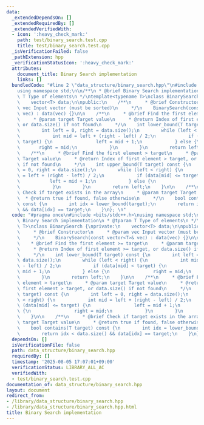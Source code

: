 ```yaml
---
data:
  _extendedDependsOn: []
  _extendedRequiredBy: []
  _extendedVerifiedWith:
  - icon: ':heavy_check_mark:'
    path: test/binary_search.test.cpp
    title: test/binary_search.test.cpp
  _isVerificationFailed: false
  _pathExtension: hpp
  _verificationStatusIcon: ':heavy_check_mark:'
  attributes:
    document_title: Binary Search implementation
    links: []
  bundledCode: "#line 2 \"data_structure/binary_search.hpp\"\n#include <bits/stdc++.h>\n\
    using namespace std;\n\n/**\n * @brief Binary Search implementation\n * @tparam\
    \ T Type of elements\n */\ntemplate<typename T>\nclass BinarySearch {\nprivate:\n\
    \    vector<T> data;\n\npublic:\n    /**\n     * @brief Constructor\n     * @param\
    \ vec Input vector (must be sorted)\n     */\n    BinarySearch(const vector<T>&\
    \ vec) : data(vec) {}\n\n    /**\n     * @brief Find the first element >= target\n\
    \     * @param target Target value\n     * @return Index of first element >= target,\
    \ or data.size() if not found\n     */\n    int lower_bound(T target) const {\n\
    \        int left = 0, right = data.size();\n        while (left < right) {\n\
    \            int mid = left + (right - left) / 2;\n            if (data[mid] <\
    \ target) {\n                left = mid + 1;\n            } else {\n         \
    \       right = mid;\n            }\n        }\n        return left;\n    }\n\n\
    \    /**\n     * @brief Find the first element > target\n     * @param target\
    \ Target value\n     * @return Index of first element > target, or data.size()\
    \ if not found\n     */\n    int upper_bound(T target) const {\n        int left\
    \ = 0, right = data.size();\n        while (left < right) {\n            int mid\
    \ = left + (right - left) / 2;\n            if (data[mid] <= target) {\n     \
    \           left = mid + 1;\n            } else {\n                right = mid;\n\
    \            }\n        }\n        return left;\n    }\n\n    /**\n     * @brief\
    \ Check if target exists in the array\n     * @param target Target value\n   \
    \  * @return true if found, false otherwise\n     */\n    bool contains(T target)\
    \ const {\n        int idx = lower_bound(target);\n        return idx < data.size()\
    \ && data[idx] == target;\n    }\n}; \n"
  code: "#pragma once\n#include <bits/stdc++.h>\nusing namespace std;\n\n/**\n * @brief\
    \ Binary Search implementation\n * @tparam T Type of elements\n */\ntemplate<typename\
    \ T>\nclass BinarySearch {\nprivate:\n    vector<T> data;\n\npublic:\n    /**\n\
    \     * @brief Constructor\n     * @param vec Input vector (must be sorted)\n\
    \     */\n    BinarySearch(const vector<T>& vec) : data(vec) {}\n\n    /**\n \
    \    * @brief Find the first element >= target\n     * @param target Target value\n\
    \     * @return Index of first element >= target, or data.size() if not found\n\
    \     */\n    int lower_bound(T target) const {\n        int left = 0, right =\
    \ data.size();\n        while (left < right) {\n            int mid = left + (right\
    \ - left) / 2;\n            if (data[mid] < target) {\n                left =\
    \ mid + 1;\n            } else {\n                right = mid;\n            }\n\
    \        }\n        return left;\n    }\n\n    /**\n     * @brief Find the first\
    \ element > target\n     * @param target Target value\n     * @return Index of\
    \ first element > target, or data.size() if not found\n     */\n    int upper_bound(T\
    \ target) const {\n        int left = 0, right = data.size();\n        while (left\
    \ < right) {\n            int mid = left + (right - left) / 2;\n            if\
    \ (data[mid] <= target) {\n                left = mid + 1;\n            } else\
    \ {\n                right = mid;\n            }\n        }\n        return left;\n\
    \    }\n\n    /**\n     * @brief Check if target exists in the array\n     * @param\
    \ target Target value\n     * @return true if found, false otherwise\n     */\n\
    \    bool contains(T target) const {\n        int idx = lower_bound(target);\n\
    \        return idx < data.size() && data[idx] == target;\n    }\n}; "
  dependsOn: []
  isVerificationFile: false
  path: data_structure/binary_search.hpp
  requiredBy: []
  timestamp: '2025-08-05 17:07:01+09:00'
  verificationStatus: LIBRARY_ALL_AC
  verifiedWith:
  - test/binary_search.test.cpp
documentation_of: data_structure/binary_search.hpp
layout: document
redirect_from:
- /library/data_structure/binary_search.hpp
- /library/data_structure/binary_search.hpp.html
title: Binary Search implementation
---
```

